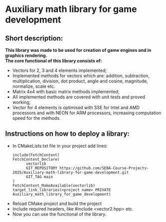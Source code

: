 # Auxiliary math library for game development
## Short description:
**This library was made to be used for creation of game engines and in graphics rendering.**  
**The core functional of this library consists of:**
- Vectors for 2, 3 and 4 elements implemented;
- Implemented methods for vectors which are: addition, subtraction, multiplication, division, dot product, angle and cosine, magnitude, normalize, scale etc.
- Matrix 4x4 with basic matrix methods implemented;
- All implemented methods are covered with unit tests and proved working;
- Vector for 4 elements is optimised with SSE for Intel and AMD processors and with NEON for ARM processors, increasing computation speed for the methods.
## Instructions on how to deploy a library:
- In CMakeLists.txt file in your project add lines:
  ```
  include(FetchContent)
  FetchContent_Declare(
        vectorlib
        GIT_REPOSITORY https://github.com/SEBA-Course-Projects-2025/Auxiliary-math-library-for-game-development.git
        GIT_TAG main
  )
  FetchContent_MakeAvailable(vectorlib)
  target_link_libraries(<project name> PRIVATE Auxiliary_math_library_for_game_development)
  ```
- Reload CMake project and build the project
- Include required headers, like #include <vector2.hpp> etc.
- Now you can use the functional of the library.

